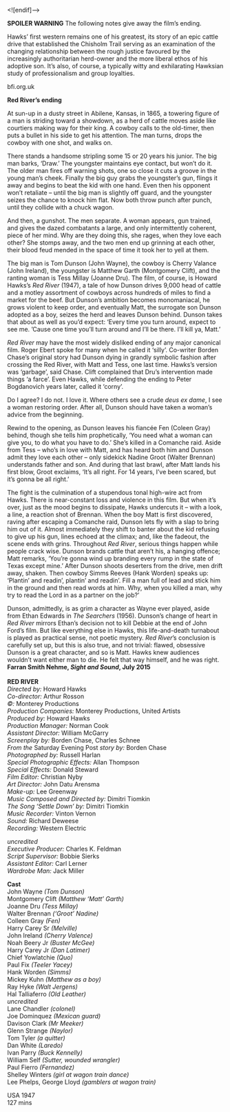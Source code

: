
<![endif]-->

**SPOILER WARNING** The following notes give away the film’s ending.

Hawks’ first western remains one of his greatest, its story of an epic cattle drive that established the Chisholm Trail serving as an examination of the changing relationship between the rough justice favoured by the increasingly authoritarian herd-owner and the more liberal ethos of his adoptive son. It’s also, of course, a typically witty and exhilarating Hawksian study of professionalism and group loyalties.

bfi.org.uk

**Red River’s ending**

At sun-up in a dusty street in Abilene, Kansas, in 1865, a towering figure of a man is striding toward a showdown, as a herd of cattle moves aside like courtiers making way for their king. A cowboy calls to the old-timer, then puts a bullet in his side to get his attention. The man turns, drops the cowboy with one shot, and walks on.

There stands a handsome stripling some 15 or 20 years his junior. The big man barks, ‘Draw.’ The youngster maintains eye contact, but won’t do it. The older man fires off warning shots, one so close it cuts a groove in the young man’s cheek. Finally the big guy grabs the youngster’s gun, flings it away and begins to beat the kid with one hand. Even then his opponent won’t retaliate – until the big man is slightly off guard, and the youngster seizes the chance to knock him flat. Now both throw punch after punch, until they collide with a chuck wagon.

And then, a gunshot. The men separate. A woman appears, gun trained, and gives the dazed combatants a large, and only intermittently coherent, piece of her mind. Why are they doing this, she rages, when they love each other? She stomps away, and the two men end up grinning at each other, their blood feud mended in the space of time it took her to yell at them.

The big man is Tom Dunson (John Wayne), the cowboy is Cherry Valance (John Ireland), the youngster is Matthew Garth (Montgomery Clift), and the ranting woman is Tess Millay (Joanne Dru). The film, of course, is Howard Hawks’s _Red River_ (1947), a tale of how Dunson drives 9,000 head of cattle and a motley assortment of cowboys across hundreds of miles to find a market for the beef. But Dunson’s ambition becomes monomaniacal, he grows violent to keep order, and eventually Matt, the surrogate son Dunson adopted as a boy, seizes the herd and leaves Dunson behind. Dunson takes that about as well as you’d expect: ‘Every time you turn around, expect to see me. ’Cause one time you’ll turn around and I’ll be there. I’ll kill ya, Matt.’

_Red River_ may have the most widely disliked ending of any major canonical film. Roger Ebert spoke for many when he called it ‘silly’. Co-writer Borden Chase’s original story had Dunson dying in grandly symbolic fashion after crossing the Red River, with Matt and Tess, one last time. Hawks’s version was ‘garbage’, said Chase. Clift complained that Dru’s intervention made things ‘a farce’. Even Hawks, while defending the ending to Peter Bogdanovich years later, called it ‘corny’.

Do I agree? I do not. I love it. Where others see a crude _deus ex dame_, I see a woman restoring order. After all, Dunson should have taken a woman’s advice from the beginning.

Rewind to the opening, as Dunson leaves his fiancée Fen (Coleen Gray) behind, though she tells him prophetically, ‘You need what a woman can give you, to do what you have to do.’ She’s killed in a Comanche raid. Aside from Tess – who’s in love with Matt, and has heard both him and Dunson admit they love each other – only sidekick Nadine Groot (Walter Brennan) understands father and son. And during that last brawl, after Matt lands his first blow, Groot exclaims, ‘It’s all right. For 14 years, I’ve been scared, but it’s gonna be all right.’

The fight is the culmination of a stupendous tonal high-wire act from Hawks. There is near-constant loss and violence in this film. But when it’s over, just as the mood begins to dissipate, Hawks undercuts it – with a look, a line, a reaction shot of Brennan. When the boy Matt is first discovered, raving after escaping a Comanche raid, Dunson lets fly with a slap to bring him out of it. Almost immediately they shift to banter about the kid refusing to give up his gun, lines echoed at the climax; and, like the fadeout, the scene ends with grins. Throughout _Red River_, serious things happen while people crack wise. Dunson brands cattle that aren’t his, a hanging offence; Matt remarks, ‘You’re gonna wind up branding every rump in the state of Texas except mine.’ After Dunson shoots deserters from the drive, men drift away, shaken. Then cowboy Simms Reeves (Hank Worden) speaks up: ‘Plantin’ and readin’, plantin’ and readin’. Fill a man full of lead and stick him in the ground and then read words at him. Why, when you killed a man, why try to read the Lord in as a partner on the job?’

Dunson, admittedly, is as grim a character as Wayne ever played, aside from Ethan Edwards in _The Searchers_ (1956). Dunson’s change of heart in _Red_ _River_ mirrors Ethan’s decision not to kill Debbie at the end of John Ford’s film. But like everything else in Hawks, this life-and-death turnabout is played as practical sense, not poetic mystery. _Red_ _River_’s conclusion is carefully set up, but this is also true, and not trivial: flawed, obsessive Dunson is a great character, and so is Matt. Hawks knew audiences wouldn’t want either man to die. He felt that way himself, and he was right.  
**Farran Smith Nehme, _Sight and Sound_, July 2015**  
<br>
**RED RIVER**  
_Directed by:_ Howard Hawks  
_Co-director:_ Arthur Rosson  
_©:_ Monterey Productions  
_Production Companies:_ Monterey Productions, United Artists  
_Produced by:_ Howard Hawks  
_Production Manager:_ Norman Cook  
_Assistant Director:_ William McGarry  
_Screenplay by:_ Borden Chase, Charles Schnee  
_From the_ Saturday Evening Post _story by:_ Borden Chase  
_Photographed by:_ Russell Harlan  
_Special Photographic Effects:_ Allan Thompson  
_Special Effects:_ Donald Steward  
_Film Editor:_ Christian Nyby  
_Art Director:_ John Datu Arensma  
_Make-up:_ Lee Greenway  
_Music Composed and Directed by:_ Dimitri Tiomkin  
_The Song ‘Settle Down’ by:_ Dimitri Tiomkin  
_Music Recorder:_ Vinton Vernon  
_Sound:_ Richard Deweese  
_Recording:_ Western Electric  

_uncredited_  
_Executive Producer:_ Charles K. Feldman  
_Script Supervisor:_ Bobbie Sierks  
_Assistant Editor:_ Carl Lerner  
_Wardrobe Man:_ Jack Miller  

**Cast**  
John Wayne _(Tom Dunson)_  
Montgomery Clift _(Matthew ‘Matt’ Garth)_  
Joanne Dru _(Tess Millay)_  
Walter Brennan _(‘Groot’ Nadine)_  
Colleen Gray _(Fen)_  
Harry Carey Sr _(Melville)_  
John Ireland _(Cherry Valence)_  
Noah Beery Jr _(Buster McGee)_  
Harry Carey Jr _(Dan Latimer)_  
Chief Yowlatchie _(Quo)_  
Paul Fix _(Teeler Yacey)_  
Hank Worden _(Simms)_  
Mickey Kuhn _(Matthew as a boy)_  
Ray Hyke _(Walt Jergens)_  
Hal Talliaferro _(Old Leather)_  
_uncredited_  
Lane Chandler _(colonel)_  
Joe Dominquez _(Mexican guard)_  
Davison Clark _(Mr Meeker)_  
Glenn Strange _(Naylor)_  
Tom Tyler _(a quitter)_  
Dan White _(Laredo)_  
Ivan Parry _(Buck Kennelly)_  
William Self _(Sutter, wounded wrangler)_  
Paul Fierro _(Fernandez)_  
Shelley Winters _(girl at wagon train dance)_  
Lee Phelps, George Lloyd _(gamblers at wagon train)_  

USA 1947  
127 mins  
<!--stackedit_data:
eyJoaXN0b3J5IjpbMTMwODk3NzE2OF19
-->